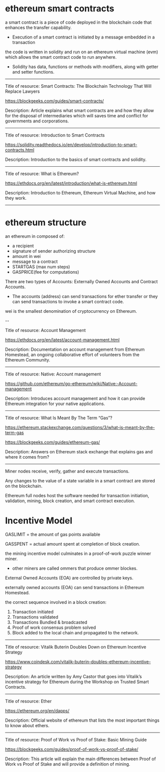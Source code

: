 # ethereum smart contracts

a smart contract is a piece of code deployed in the blockchain code that enhances the transfer capability.

- Execution of a smart contract is initiated by a message embedded in a transaction

the code is written in solidity and run on an ethereum virtual machine (evm) which allows the smart contract code to run anywhere.

- Solidity has data, functions or methods with modifiers, along with getter and setter functions.

---

Title of resource: Smart Contracts: The Blockchain Technology That Will Replace Lawyers

https://blockgeeks.com/guides/smart-contracts/

Description: Article explains what smart contracts are and how they allow for the disposal of intermediaries which will saves time and conflict for governments and corporations.

---

Title of resource: Introduction to Smart Contracts

https://solidity.readthedocs.io/en/develop/introduction-to-smart-contracts.html

Description: Introduction to the basics of smart contracts and solidity.

---

Title of resource: What is Ethereum?

https://ethdocs.org/en/latest/introduction/what-is-ethereum.html

Description: Introduction to Ethereum, Ethereum Virtual Machine, and how they work.


---

# ethereum structure

an ethereum in composed of:
- a recipient
- signature of sender authorizing structure
- amount in wei
- message to a contract
- STARTGAS (max num steps)
- GASPRICE(fee for computations)

There are two types of Accounts: Externally Owned Accounts and Contract Accounts.

- The accounts (address) can send transactions for ether transfer or they can send transactions to invoke a smart contract code.

wei is the smallest denomination of cryptocurrency on Ethereum.

--

Title of resource: Account Management

https://ethdocs.org/en/latest/account-management.html

Description: Documentation on account management from Ethereum Homestead, an ongoing collaborative effort of volunteers from the Ethereum Community.

---

Title of resource: Native: Account management

https://github.com/ethereum/go-ethereum/wiki/Native:-Account-management

Description: Introduces account management and how it can provide Ethereum integration for your native applications.

---

Title of resource: What Is Meant By The Term “Gas”?

https://ethereum.stackexchange.com/questions/3/what-is-meant-by-the-term-gas

https://blockgeeks.com/guides/ethereum-gas/

Description: Answers on Ethereum stack exchange that explains gas and where it comes from?

---

Miner nodes receive, verify, gather and execute transactions.

Any changes to the value of a state variable in a smart contract are stored on the blockchain.

Ethereum full nodes host the software needed for transaction initiation, validation, mining, block creation, and smart contract execution.

# Incentive Model

GASLIMIT = the amount of gas points available

GASSPENT = actual amount spent at completion of block creation.

the mining incentive model culminates in a proof-of-work puzzle winner miner.

- other miners are called ommers that produce ommer blockes.

External Owned Accounts (EOA) are controlled by private keys.

externally owned accounts (EOA) can send transactions in Ethereum Homestead.

the correct sequence involved in a block creation:

1. Transaction initiated
2. Transactions validated
3. Transactions Bundled & broadcasted
4. Proof of work consensus problem solved
5. Block added to the local chain and propagated to the network.

---

Title of resource: Vitalik Buterin Doubles Down on Ethereum Incentive Strategy

https://www.coindesk.com/vitalik-buterin-doubles-ethereum-incentive-strategy

Description: An article written by Amy Castor that goes into Vitalik’s incentive strategy for Ethereum during the Workshop on Trusted Smart Contracts.

---

Title of resource: Ether

https://ethereum.org/en/dapps/

Description: Official website of ethereum that lists the most important things to know about ethers.

---

Title of resource: Proof of Work vs Proof of Stake: Basic Mining Guide

https://blockgeeks.com/guides/proof-of-work-vs-proof-of-stake/

Description: This article will explain the main differences between Proof of Work vs Proof of Stake and will provide a definition of mining.